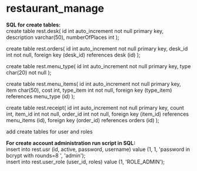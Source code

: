 # restaurant_manage
<b>SQL for create tables:</b><br>
create table rest.desk(
id int auto_increment not null primary key,
description varchar(50),
numberOfPlaces int
);<br>

create table rest.orders(
id int auto_increment not null primary key,
desk_id int not null,
foreign key (desk_id) references desk (id)
);<br>

create table rest.menu_type(
id int auto_increment not null primary key,
type char(20) not null
);<br>

create table rest.menu_items(
id int auto_increment not null primary key,
item char(50),
cost int,
type_item int not null,
foreign key (type_item) references menu_type (id)
);<br>

create table rest.receipt(
id int auto_increment not null primary key,
count int,
item_id int not null,
order_id int not null,
foreign key (item_id) references menu_items (id),
foreign key (order_id) references orders (id)
);<br>

add create tables for user and roles

<b>For create account administration run script in SQL:</b><br>
insert into rest.usr (id, active, password, username) value (1, 1, 'password in bcrypt with rounds=8 ', 'admin');<br>
insert into rest.user_role (user_id, roles) value (1, 'ROLE_ADMIN');
